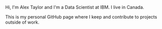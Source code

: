 Hi, I'm Alex Taylor and I'm a Data Scientist at IBM. I live in Canada.

This is my personal GitHub page where I keep and contribute to projects outside of work.
